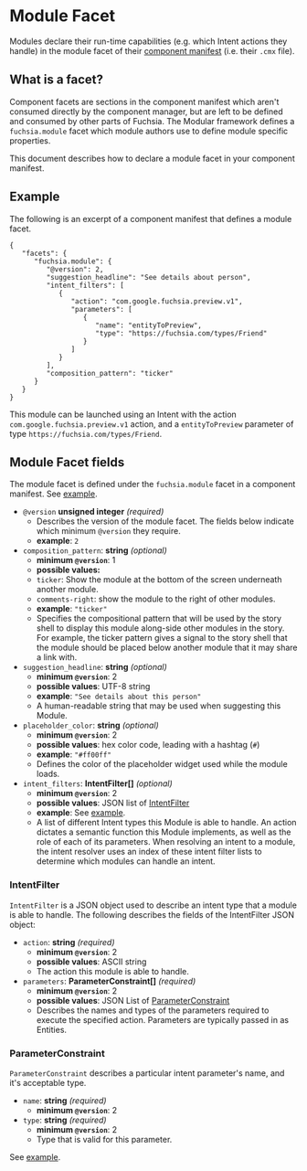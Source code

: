 # Module Facet

Modules declare their run-time capabilities (e.g. which Intent actions they
handle) in the module facet of their [component manifest][component-manifest]
(i.e. their `.cmx` file).

## What is a facet?

Component facets are sections in the component manifest which aren't consumed
directly by the component manager, but are left to be defined and consumed by
other parts of Fuchsia. The Modular framework defines a `fuchsia.module` facet
which module authors use to define module specific properties.

This document describes how to declare a module facet in your component
manifest.

## Example

The following is an excerpt of a component manifest that defines a module facet.

```
{
   "facets": {
      "fuchsia.module": {
         "@version": 2,
         "suggestion_headline": "See details about person",
         "intent_filters": [
            {
               "action": "com.google.fuchsia.preview.v1",
               "parameters": [
                  {
                     "name": "entityToPreview",
                     "type": "https://fuchsia.com/types/Friend"
                  }
               ]
            }
         ],
         "composition_pattern": "ticker"
      }
   }
}
```

This module can be launched using an Intent with the action
`com.google.fuchsia.preview.v1` action, and a `entityToPreview` parameter of
type `https://fuchsia.com/types/Friend`.

## Module Facet fields

The module facet is defined under the `fuchsia.module` facet in a component
manifest. See [example](#example).

*   `@version` **unsigned integer** *(required)*
    -   Describes the version of the module facet. The fields below indicate
        which minimum `@version` they require.
    -   **example**: `2`
*   `composition_pattern`: **string** *(optional)*
    -   **minimum `@version`**: 1
    -   **possible values:**
    *   `ticker`: Show the module at the bottom of the screen underneath another
        module.
    *   `comments-right`: show the module to the right of other modules.
    -   **example**: `"ticker"`
    -   Specifies the compositional pattern that will be used by the story shell
        to display this module along-side other modules in the story. For
        example, the ticker pattern gives a signal to the story shell that the
        module should be placed below another module that it may share a link
        with.
*   `suggestion_headline`: **string** *(optional)*
    -   **minimum `@version`**: 2
    -   **possible values**: UTF-8 string
    -   **example**: `"See details about this person"`
    -   A human-readable string that may be used when suggesting this Module.
*   `placeholder_color`: **string** *(optional)*
    -   **minimum `@version`**: 2
    -   **possible values**: hex color code, leading with a hashtag (`#`)
    -   **example**: `"#ff00ff"`
    -   Defines the color of the placeholder widget used while the module loads.
*   `intent_filters`: **IntentFilter[]** *(optional)*
    -   **minimum `@version`**: 2
    -   **possible values**: JSON list of [IntentFilter](#IntentFilter)
    -   **example**: See [example](#example).
    -   A list of different Intent types this Module is able to handle. An
        action dictates a semantic function this Module implements, as well as
        the role of each of its parameters. When resolving an intent to a
        module, the intent resolver uses an index of these intent filter lists
        to determine which modules can handle an intent.

### IntentFilter

`IntentFilter` is a JSON object used to describe an intent type that a module is
able to handle. The following describes the fields of the IntentFilter JSON
object:

*   `action`: **string** *(required)*
    -   **minimum `@version`**: 2
    -   **possible values**: ASCII string
    -   The action this module is able to handle.
*   `parameters`: **ParameterConstraint[]** *(required)*
    -   **minimum `@version`**: 2
    -   **possible values**: JSON List of
        [ParameterConstraint](#ParameterConstraint)
    -   Describes the names and types of the parameters required to execute the
        specified action. Parameters are typically passed in as Entities.

### ParameterConstraint

`ParameterConstraint` describes a particular intent parameter's name, and it's
acceptable type.

*   `name`: **string** *(required)*
    -   **minimum `@version`**: 2
*   `type`: **string** *(required)*
    -   **minimum `@version`**: 2
    -   Type that is valid for this parameter.

See [example](#example).

[component-manifest]: https://fuchsia.googlesource.com/docs/+/master/the-book/package_metadata.md#Component-manifest
